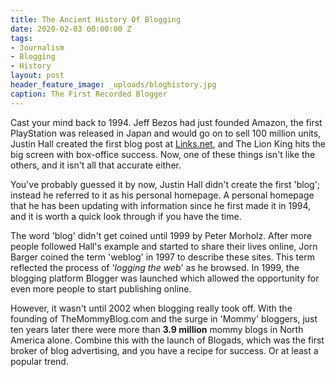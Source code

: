 ```yaml
---
title: The Ancient History Of Blogging
date: 2020-02-03 00:00:00 Z
tags:
- Journalism
- Blogging
- History
layout: post
header_feature_image: _uploads/bloghistory.jpg
caption: The First Recorded Blogger
---
```


Cast your mind back to 1994. Jeff Bezos had just founded Amazon, the first PlayStation was released in Japan and would go on to sell 100 million units, Justin Hall created the first blog post at [Links.net](http://www.links.net/vita/), and The Lion King hits the big screen with box-office success. Now, one of these things isn't like the others, and it isn't all that accurate either.

You've probably guessed it by now, Justin Hall didn't create the first 'blog'; instead he referred to it as his personal homepage. A personal homepage that he has been updating with information since he first made it in 1994, and it is worth a quick look through if you have the time.

The word 'blog' didn't get coined until 1999 by Peter Morholz. After more people followed Hall's example and started to share their lives online, Jorn Barger coined the term 'weblog' in 1997 to describe these sites. This term reflected the process of '*logging the web*' as he browsed. In 1999, the blogging platform Blogger was launched which allowed the opportunity for even more people to start publishing online.

 However, it wasn't until 2002 when blogging really took off. With the founding of TheMommyBlog.com and the surge in 'Mommy' bloggers, just ten years later there were more than **3.9 million** mommy blogs in North America alone. Combine this with the launch of Blogads, which was the first broker of blog advertising, and you have a recipe for success. Or at least a popular trend.
